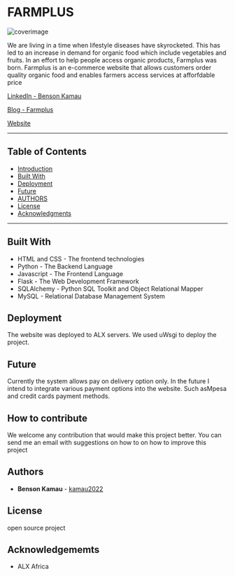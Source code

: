 # FARMPLUS 
![coverimage](https://user-images.githubusercontent.com/104911422/230400417-138a0019-15a7-48e5-8e2c-dcec34b5d209.png)

We are living in a time when lifestyle diseases have skyrocketed. This has led to an increase in demand for organic food which include vegetables and fruits. In an effort to help people access organic products, Farmplus was born.
Farmplus is an e-commerce website that allows customers order quality organic food and enables farmers access services at afforfdable price

[LinkedIn - Benson Kamau](https://www.linkedin.com/pulse/farmplus-organic-benson-kamau/)

[Blog - Farmplus](https://www.linkedin.com/pulse/farmplus-organic-benson-kamau/)

[Website](https://www.premiumsolutions.tech)

---
## Table of Contents
  - [Introduction](#introduction)
  - [Built With](#built-with)
  - [Deployment](#deployment)
  - [Future](#future)
  - [AUTHORS](#authors)
  - [License](#license)
  - [Acknowledgments](#acknowledgments)
---
## Built With    
* HTML and CSS - The frontend technologies
* Python - The Backend Language
* Javascript - The Frontend Language
* Flask - The Web Development Framework
* SQLAlchemy - Python SQL Toolkit and Object Relational Mapper
* MySQL - Relational Database Management System

## Deployment
The website was deployed to ALX servers. We used uWsgi to deploy the project.
 
## Future
Currently the system allows pay on delivery option only. In the future I intend to integrate various payment options into the website. Such asMpesa and credit cards payment methods.

## How to contribute
We welcome any contribution that would make this project better.
You can send me an email with suggestions on how to on how to improve this project

## Authors 

* **Benson Kamau** - [kamau2022](https://github.com/kamau2022)

## License

open source project

## Acknowledgememts

* ALX Africa


